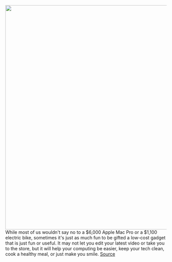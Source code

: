 <img src='https://cdn.vox-cdn.com/thumbor/lQAcYKDapDYjSoJPmglR3oMcKbE=/0x0:2040x1360/1200x800/filters:focal(857x517:1183x843)/cdn.vox-cdn.com/uploads/chorus_image/image/67747278/acastro_201105_4277_50guide_0001.0.jpg' width='700px' /><br/>
While most of us wouldn't say no to a $6,000 Apple Mac Pro or a $1,100 electric bike, sometimes it's just as much fun to be gifted a low-cost gadget that is just fun or useful. It may not let you edit your latest video or take you to the store, but it will help your computing be easier, keep your tech clean, cook a healthy meal, or just make you smile.
<a href='https://www.theverge.com/21538325/gadgets-cheap-tracker-gamepad-panasonic'> Source <a/>